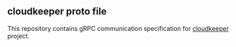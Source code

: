## cloudkeeper proto file

This repository contains gRPC communication specification for [cloudkeeper](https://github.com/Misenko/cloudkeeper) project.
